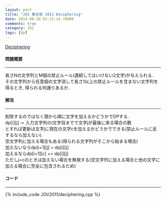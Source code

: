 ```yaml
---
layout: post
title: "JOI 春合宿 2011 Deciphering"
date: 2014-09-28 01:15:14 +0900
comments: true
category: JOI
tags: [dp]
---
```


[Deciphering](http://joisc2011.contest.atcoder.jp/tasks/joisc2011_deciphering)

#### 問題概要

****

長さNの文字列とM個の禁止ルール(連続してはいけない2文字)が与えられる.  
その文字列から任意個の文字消して長さ1以上の禁止ルールを含まない文字列を得るとき, 得られる何通りあるか.

#### 解法

****

削除するのではなく頭から順に文字を加えるかどうかでDPする.  
dp\[i\]\[j\] := 入力文字列のi文字目までで文字jが最後に来る場合の数  
とすれば更新は文字jに現在の文字cを加えるかどうかでできる(禁止ルールに反するなら加えない).  
空文字列に加える場合もある(得られる文字列がそこから始まる場合)  
加えないならdp[i+1][j] = dp[i][j]  
加えるならdp[i+1][c] += dp[i][j]  
ただしj=cのときは加えない場合を無視する(空文字列に加える場合と他の文字に加える場合に完全に包含されるため)

#### コード

****

{% include_code JOI/2011/deciphering.cpp %}
